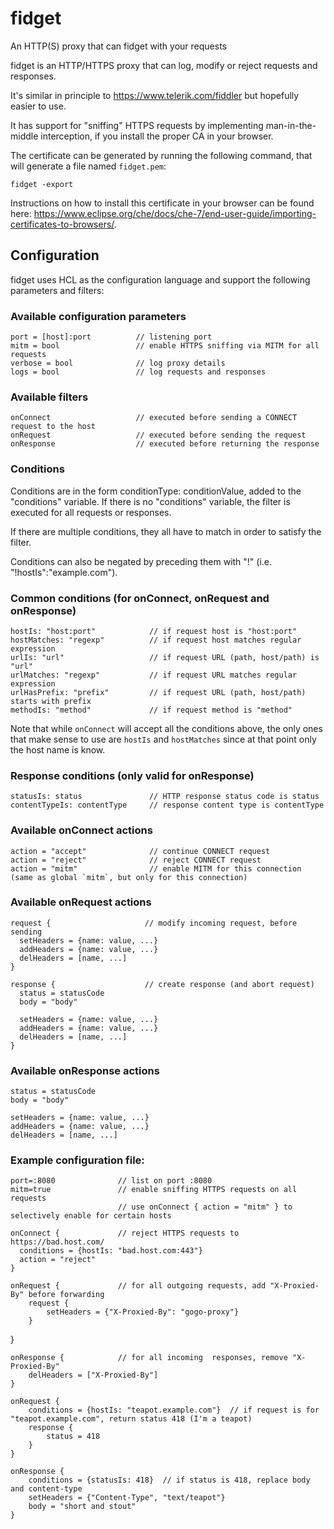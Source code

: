 # fidget
An HTTP(S) proxy that can fidget with your requests

fidget is an HTTP/HTTPS proxy that can log, modify or reject requests and responses.

It's similar in principle to https://www.telerik.com/fiddler but hopefully easier to use.

It has support for "sniffing" HTTPS requests by implementing man-in-the-middle interception,
if you install the proper CA in your browser.

The certificate can be generated by running the following command, that will generate a file named `fidget.pem`:

    fidget -export

Instructions on how to install this certificate in your browser can be found here: https://www.eclipse.org/che/docs/che-7/end-user-guide/importing-certificates-to-browsers/.

## Configuration

fidget uses HCL as the configuration language and support the following parameters and filters:

### Available configuration parameters

    port = [host]:port          // listening port
    mitm = bool                 // enable HTTPS sniffing via MITM for all requests
    verbose = bool              // log proxy details
    logs = bool                 // log requests and responses
  
### Available filters

    onConnect                   // executed before sending a CONNECT request to the host
    onRequest                   // executed before sending the request
    onResponse                  // executed before returning the response
  
### Conditions
Conditions are in the form conditionType: conditionValue, added to the "conditions" variable.
If there is no "conditions" variable, the filter is executed for all requests or responses.

If there are multiple conditions, they all have to match in order to satisfy the filter.

Conditions can also be negated by preceding them with "!" (i.e. "!hostIs":"example.com").

### Common conditions (for onConnect, onRequest and onResponse)

    hostIs: "host:port"            // if request host is "host:port"
    hostMatches: "regexp"          // if request host matches regular expression
    urlIs: "url"                   // if request URL (path, host/path) is "url"
    urlMatches: "regexp"           // if request URL matches regular expression
    urlHasPrefix: "prefix"         // if request URL (path, host/path) starts with prefix
    methodIs: "method"             // if request method is "method"
    
Note that while `onConnect` will accept all the conditions above, the only ones that make sense to use are `hostIs` and `hostMatches` since at that point only the host name is know.

### Response conditions (only valid for onResponse)

    statusIs: status               // HTTP response status code is status
    contentTypeIs: contentType     // response content type is contentType

### Available onConnect actions

    action = "accept"              // continue CONNECT request
    action = "reject"              // reject CONNECT request
    action = "mitm"                // enable MITM for this connection (same as global `mitm`, but only for this connection)

### Available onRequest actions

    request {                     // modify incoming request, before sending
      setHeaders = {name: value, ...}
      addHeaders = {name: value, ...}
      delHeaders = [name, ...]
    }

    response {                    // create response (and abort request)
      status = statusCode
      body = "body"

      setHeaders = {name: value, ...}
      addHeaders = {name: value, ...}
      delHeaders = [name, ...]
    }

### Available onResponse actions

    status = statusCode
    body = "body"

    setHeaders = {name: value, ...}
    addHeaders = {name: value, ...}
    delHeaders = [name, ...]


### Example configuration file:

    port=:8080              // list on port :8080
    mitm=true               // enable sniffing HTTPS requests on all requests
                            // use onConnect { action = "mitm" } to selectively enable for certain hosts

    onConnect {             // reject HTTPS requests to https://bad.host.com/
      conditions = {hostIs: "bad.host.com:443"}
      action = "reject"
    }

    onRequest {             // for all outgoing requests, add "X-Proxied-By" before forwarding
        request {
            setHeaders = {"X-Proxied-By": "gogo-proxy"}
        }
   }

    onResponse {            // for all incoming  responses, remove "X-Proxied-By"
        delHeaders = ["X-Proxied-By"]
    }

    onRequest {
        conditions = {hostIs: "teapot.example.com"}  // if request is for "teapot.example.com", return status 418 (I'm a teapot)
        response {
            status = 418
        }
    }

    onResponse {
        conditions = {statusIs: 418}  // if status is 418, replace body and content-type
        setHeaders = {"Content-Type", "text/teapot"}
        body = "short and stout"
    }
